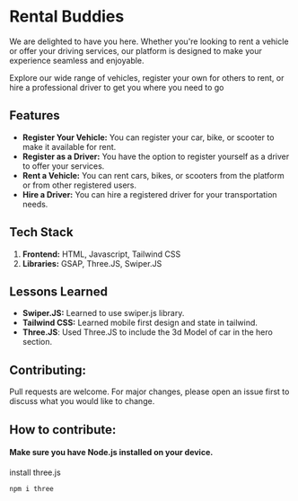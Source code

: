 
# Rental Buddies  
We are delighted to have you here. Whether you're looking to rent a vehicle or offer your driving services, our platform is designed to make your experience seamless and enjoyable.

Explore our wide range of vehicles, register your own for others to rent, or hire a professional driver to get you where you need to go

## Features
* **Register Your Vehicle:** You can register your car, bike, or scooter to make it available for rent.
* **Register as a Driver:** You have the option to register yourself as a driver to offer your services.
* **Rent a Vehicle:** You can rent cars, bikes, or scooters from the platform or from other registered users.
* **Hire a Driver:** You can hire a registered driver for your transportation needs.


## Tech Stack  
1. **Frontend:** HTML, Javascript, Tailwind CSS
2. **Libraries:** GSAP, Three.JS, Swiper.JS  


## Lessons Learned  
* **Swiper.JS:** Learned to use swiper.js library.
* **Tailwind CSS:** Learned mobile first design and state in tailwind.
* **Three.JS**: Used Three.JS to include the 3d Model of car in the hero section.

## Contributing:
Pull requests are welcome. For major changes, please open an issue first to discuss what you would like to change.

## How to contribute:
#### Make sure you have Node.js installed on your device.

install three.js 
```bash
npm i three
```
